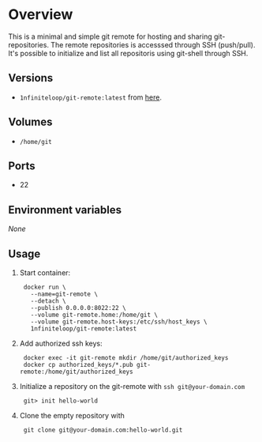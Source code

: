 # Overview

This is a minimal and simple git remote for hosting and sharing git-repositories.
The remote repositories is accesssed through SSH (push/pull). It's possible to
initialize and list all repositoris using git-shell through SSH.

## Versions

* `1nfiniteloop/git-remote:latest` from
  [here](https://github.com/1nfiniteloop/git-remote).

## Volumes

* `/home/git`

## Ports

* 22

## Environment variables

_None_

## Usage

1. Start container:

        docker run \
          --name=git-remote \
          --detach \
          --publish 0.0.0.0:8022:22 \
          --volume git-remote.home:/home/git \
          --volume git-remote.host-keys:/etc/ssh/host_keys \
          1nfiniteloop/git-remote:latest

2. Add authorized ssh keys:

        docker exec -it git-remote mkdir /home/git/authorized_keys
        docker cp authorized_keys/*.pub git-remote:/home/git/authorized_keys

3. Initialize a repository on the git-remote with `ssh git@your-domain.com`

        git> init hello-world

4. Clone the empty repository with

        git clone git@your-domain.com:hello-world.git
